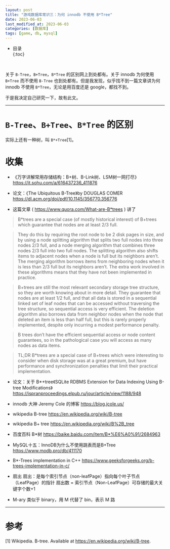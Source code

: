 ```yaml
---
layout: post
title: "游戏数据库常识三：为何 innodb 不使用 B*Tree"
date: 2023-06-03
last_modified_at: 2023-06-03
categories: [数据库]
tags: [game, db, mysql]
---
```


* 目录  
{:toc}
<br/>

关于 `B-Tree`，`B+Tree`，`B*Tree` 的区别网上到处都有。关于 innodb 为何使用 `B+Tree` 而不使用 `B-Tree` 也到处都有。但是我发现，似乎找不到一篇文章讲为何 innodb 不使用 `B*Tree`，无论是用百度还是 google，都找不到。   

于是我决定自己研究一下，故有此文。  

---

# `B-Tree`、`B+Tree`、`B*Tree` 的区别

实际上还有一种树，叫 `B*+Tree`[1]。


# 收集

* 《万字详解常用存储结构：B+树、B-Link树、LSM树一网打尽》
https://it.sohu.com/a/616437236_411876


* 论文：《The Ubiquitous B-Tree》by DOUGLAS COMER 
https://dl.acm.org/doi/pdf/10.1145/356770.356776


* 这篇文章 ( https://www.quora.com/What-are-B*trees ) 讲了
>B*trees are a special case (of mostly historical interest) of B+trees which guarantee that nodes are at least 2/3 full.

>They do this by requiring the root node to be 2 disk pages in size, and by using a node splitting algorithm that splits two full nodes into three nodes 2/3 full, and a node merging algorithm that combines three nodes 2/3 full into two full nodes. The splitting algorithm also shifts items to adjacent nodes when a node is full but its neighbors aren’t. The merging algorithm borrows items from neighboring nodes when it is less than 2/3 full but its neighbors aren’t. The extra work involved in these algorithms means that they have not been implemented in practice.

>B+trees are still the most relevant secondary storage tree structure, so they are worth knowing about in more detail. They guarantee that nodes are at least 1/2 full, and that all data is stored in a sequential linked set of leaf nodes that can be accessed without traversing the tree structure, so sequential access is very efficient. The deletion algorithm also borrows data from neighbor nodes when the node that deleted an item is less than half full, but this is rarely properly implemented, despite only incurring a modest performance penalty.

>B trees don’t have the efficient sequential access or node content guarantees, so in the pathological case you will access as many nodes as data items.

>TL;DR B*trees are a special case of B+trees which were interesting to consider when disk storage was at a great premium, but have performance and synchronization penalties that limit their practical implementation.


* 论文：关于 B*+tree《SQLite RDBMS Extension for Data Indexing Using B-tree Modifications》
https://ispranproceedings.elpub.ru/jour/article/view/1188/948


* innodb 大神 Jeremy Cole 的博客
https://blog.jcole.us/


* wikipedia B-tree
https://en.wikipedia.org/wiki/B-tree


* wikipedia B+ tree
https://en.wikipedia.org/wiki/B%2B_tree


* 百度百科 B*树
https://baike.baidu.com/item/B*%E6%A0%91/2684963


* MySQL十五：InnoDB为什么不使用跳表而是B+Tree
https://www.modb.pro/db/411170


* B*-Trees implementation in C++
https://www.geeksforgeeks.org/b-trees-implementation-in-c/


* 扇出
扇出：是每个索引节点（non-leafPage）指向每个叶子节点（LeafPage）的指针
扇出数 = 索引节点（Non-LeafPage）可存储的最大关键字个数+1


* M-ary 类似于 binary，用 M 代替了 bin，表示 M 路

---

# 参考

[1] Wikipedia. B-tree. Available at https://en.wikipedia.org/wiki/B-tree.   
